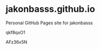 # jakonbasss.github.io
Personal GitHub Pages site for jakonbasss






















qkf8qxO1

AFz36x5N
